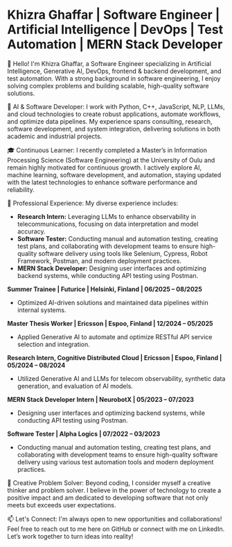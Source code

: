 # Khizra Ghaffar | Software Engineer | Artificial Intelligence | DevOps | Test Automation | MERN Stack Developer

👋 Hello! I'm Khizra Ghaffar, a Software Engineer specializing in Artificial Intelligence, Generative AI, DevOps, frontend & backend development, and test automation. With a strong background in software engineering, I enjoy solving complex problems and building scalable, high-quality software solutions.

🚀 AI & Software Developer: I work with Python, C++, JavaScript, NLP, LLMs, and cloud technologies to create robust applications, automate workflows, and optimize data pipelines. My experience spans consulting, research, software development, and system integration, delivering solutions in both academic and industrial projects.

🎓 Continuous Learner: I recently completed a Master’s in Information Processing Science (Software Engineering) at the University of Oulu and remain highly motivated for continuous growth. I actively explore AI, machine learning, software development, and automation, staying updated with the latest technologies to enhance software performance and reliability.

💼 Professional Experience: My diverse experience includes:

- **Research Intern:** Leveraging LLMs to enhance observability in telecommunications, focusing on data interpretation and model accuracy.
- **Software Tester:** Conducting manual and automation testing, creating test plans, and collaborating with development teams to ensure high-quality software delivery using tools like Selenium, Cypress, Robot Framework, Postman, and modern deployment practices.
- **MERN Stack Developer:** Designing user interfaces and optimizing backend systems, while conducting API testing using Postman.

**Summer Trainee | Futurice | Helsinki, Finland | 06/2025 – 08/2025**
- Optimized AI-driven solutions and maintained data pipelines within internal systems.

**Master Thesis Worker | Ericsson | Espoo, Finland | 12/2024 – 05/2025**
- Applied Generative AI to automate and optimize RESTful API service selection and integration.

**Research Intern, Cognitive Distributed Cloud | Ericsson | Espoo, Finland | 05/2024 – 08/2024**
- Utilized Generative AI and LLMs for telecom observability, synthetic data generation, and evaluation of AI models.

**MERN Stack Developer Intern | NeurobotX | 05/2023 – 07/2023**
- Designing user interfaces and optimizing backend systems, while conducting API testing using Postman.

**Software Tester | Alpha Logics | 07/2022 – 03/2023**
- Conducting manual and automation testing, creating test plans, and collaborating with development teams to ensure high-quality software delivery using various test automation tools and modern deployment practices.

🌟 Creative Problem Solver: Beyond coding, I consider myself a creative thinker and problem solver. I believe in the power of technology to create a positive impact and am dedicated to developing software that not only meets but exceeds user expectations.

📫 Let's Connect: I'm always open to new opportunities and collaborations! Feel free to reach out to me here on GitHub or connect with me on LinkedIn. Let’s work together to turn ideas into reality!
